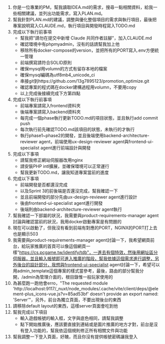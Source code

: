 1. 你是一位專業的PM，幫我讀取IDEA.md的需求，搜尋一點相關資料，給我一些相關建議，並列出功能需求，寫入PLAN.md。
2. 幫我針對PLAN.md的建議，調整與優化整個項目的需求與執行項目，最後把專案說明寫入CLAUDE.md，執行項目與開發時程寫入TODO.md
3. 完成以下執行前事項
    - 幫我把"請勿在提交中新增 Claude 共同作者註腳"，加入CLAUDE.md
    - 確認環境中有phpmyadmin，沒有的話請幫我加上他
    - 移除所有docker-compose的version，並把所有的PORT寫入.env方便統一管理
    - 前端撰寫請符合SOLID原則
    - 確保mysql用volumn的方式有留存本地的檔案
    - 確保mysql編碼為utf8mb4_unicode_ci
    - 串接git到https://github.com/13g7895123/promotion_optimize.git
    - 確認專案的程式碼在docker建構過程用volumn，不要用copy
    - 以上完成後接續完成下方第四點
4. 完成以下執行前事項
    - 前端專案請寫入frontend資料夾
    - 後端專案請寫入backend資料夾
    - 每完成一個phase執行更新TODO.md的項目狀態，並且執行add commit push
    - 每次執行前先確認TODO.md該項目的狀態，未執行的才執行
    - 執行phase1~phase2的開發，並且後端使用backend-architecture-reviewer agent，前端使用ux-design-reviewer agent與frontend-ui-specialist agent進行前端設計與開發
5. 完成以下事項
    - 請幫我修正網站伺服器改用nginx
    - 請安裝PHP intl擴展，並確保環境可以正常運行
    - 幫我更新TODO.md，讓我知道專案當前的進度
6. 完成以下事項
    - 前端開發是否都還沒完成
    - 以及Sprint 3的前後端是否還沒完成，幫我確認一下
    - 並且前端開發的部分先由ux-design-reviewer agent進行設計
    - 後由frontend-ui-specialist agent進行開發
    - 後端則由backend-architecture-reviewer agent執行
7. 幫我確認一下部屬的狀況，我需要與product-requirements-manager agent討論與確認當前的狀況，我用docker啟動專案是有問題的
8. 現在可以啟動了，但我沒有看到前端有對應的PORT，NGINX的PORT打上去也是顯示503
9. 我需要與product-requirements-manager agent討論一下，我希望網頁前台，給玩家推廣的首頁可以像這個網頁一樣"https://cs.pcgame.tw/identify/tdb"，一進去有個特效，然後用網址區分伺服器，並且輸入帳號即可進入推廣的階段，幫我依據這個需求進行調整，另外後台的設計部分，我想與frontend-ui-specialist agent討論一下，希望可以用admin_template這個專案的樣式當參考，最後，路由的部分幫我分開，/admin為管理介面的，根目錄惟一般玩家使用的
10. 為甚麼跑一跑他會erro，"The requested module 'http://localhost:9117/_nuxt/node_modules/.cache/vite/client/deps/@element-plus_icons-vue.js?v=85ad53bf' doesn't provide an export named: 'Server'"，另外，前台為獨立頁面，不要出現後台的東西
11. 請移除default layout的東西，這樣server頁面會吃到他
12. 幫我完成以下項目
    - 輸入遊戲帳號的輸入框，文字與底色相同，請幫我調整
    - 點下開始推廣後，應該要直接到連結或是圖片推廣的地方才對，前台是沒有登入功能的，幫我依這個規則修正所有相關文件與功能
13. 幫我調整一下登入頁面，好醜，而且你沒有提供帳號密碼讓我登入